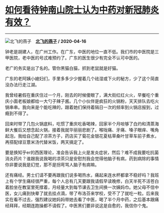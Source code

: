 # [如何看待钟南山院士认为中药对新冠肺炎有效？](https://www.zhihu.com/answer/1157539991)

--------------------------------------------------------------------

![北飞的燕子](https://pic1.zhimg.com/99d1166b2981f015e8c9f932a25bf3b6.jpg?source=1940ef5c "北飞的燕子")&emsp;**[北飞的燕子](https://www.zhihu.com/people/bei-fei-de-yan-zi) / 2020-04-16**

钟老是胡建人，在广州工作。在广东，中医的地位一直不低。我们市的中医院是三甲医院，老中医的号忒难预约了。广东的医生很少有完全不认可中医的。

老广的务实是出了名的。管你黑猫白猫，抓到老鼠就是好猫。

广东的老阿姨小媳妇们，手里多多少少握着几个祛湿或下火的秘方，少了这个简直没办法行走江湖。

我曾经暑假在重庆住过一个月，刚去的时候傻眼了，满大街红红火火，早餐吃个重庆小面老板娘都给一大勺子辣子酱。几个小伙伴是疯狂的火锅粉，天天排队去吃火锅串串。我向来是个能吃辣的，跟着她们保持着隔日一次的频率到火锅店报到，过瘾到不得了。

回来时带了几包火锅底料，吃惯了重庆吃香喝辣，回家半个月啖够了白灼和清蒸海鲜大餐后又想念起火锅，接着我就华丽丽悲剧了。喉咙痛、牙痛、嗓子眼痒、嘴角起泡，我给自己配了凉茶方子，药店买了菊花金银花夏枯草桑叶甘草车前子煮水，再搭配绿豆薏米汤代替米饭，两天搞定了。

要是换知乎er的西医理论，准会告诉我上火是发炎症状，然后？难不成我要吃抗菌消炎药片？谁跟我说我喝的凉茶只是安慰剂我会觉得他脑子有病，药到病除的事情你非要说我是幻觉，那不是拐弯骂人脑子有病嘛。

还有痛经。男士们请不要再跟我们说多喝热水，痛起来连水杯都拿不稳好吗？我班上有个学生痛经很严重，每个人总有几天要跟我请假早读晚修，白天半死不活苍白着脸坐在教室里死撑着，月经量大到每节课去卫生间换一次姨妈巾。她父母不信中医，女儿痛到快晕了就去挂点滴，带了布洛芬来学校，受不了了就吃一粒。后来我实在看不过去，强烈建议她妈妈带她去看了中医，喝了半个月中药，之后基本跟痛经拜拜，经期连跑操都不请假了。中医黑们要非说这是自愈的，我信你个鬼。

